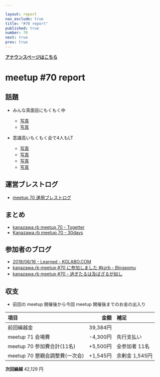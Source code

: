```yaml
---

layout: report
nav_exclude: true
title: "#70 report"
published: true
number: 70
next: true
prev: true
---
```


<div style="text-align: left;"><a href="/70/"><strong>アナウンスページはこちら</strong></a></div>

# meetup #70 report

## 話題

* みんな真面目にもくもく中
  + [写真](http://30d.jp/kzrb/60/photo/49)
  + [写真](http://30d.jp/kzrb/60/photo/53)

* 意識高いもくもく会で4人もLT
  + [写真](http://30d.jp/kzrb/60/photo/47)
  + [写真](http://30d.jp/kzrb/60/photo/43)
  + [写真](http://30d.jp/kzrb/60/photo/41)
  + [写真](http://30d.jp/kzrb/60/photo/39)


## 運営ブレストログ

* [meetup 70 運用ブレストログ](https://github.com/kanazawarb/meetup/wiki/meetup-70-%E9%81%8B%E7%94%A8%E3%83%96%E3%83%AC%E3%82%B9%E3%83%88%E3%83%AD%E3%82%B0)

## まとめ

* [kanazawa.rb meetup 70 - Togetter](https://togetter.com/li/1238083)
* [Kanazawa.rb meetup 70 - 30days](http://30d.jp/kzrb/60)

## 参加者のブログ

* [2018/06/16 - Learned \- KGLABO\.COM](https://kglabo.com/blog/til-201806-second-week/#2018-06-16-learned)
* [kanazawa\.rb meetup \#70 に参加しました \#kzrb \- Blogaomu](http://www.blogaomu.com/entry/kzrb70)
* [kanazawa\.rb meetup \#70 \- 過ぎたるは及ばざるが如し](http://cotton-desu.hatenablog.com/entry/2018/06/18/224321)


## 収支

* 前回の meetup 開催後から今回 meetup 開催後までのお金の出入り

|項目                           |金額         |補足                                               |
|:------------------------------|------------:|:--------------------------------------------------|
| 前回繰越金                    |    39,384円 |                                                   |
| meetup 71 会場費             |    -4,300円 | 先行支払い                                        |
| meetup 70 参加費合計(11名)    |    +5,500円 | 全参加者 11名                                       |
| meetup 70 懇親会調整費(一次会) |    +1,545円 | 余剰金 1,545円                                    |

**次回繰越**  42,129 円
